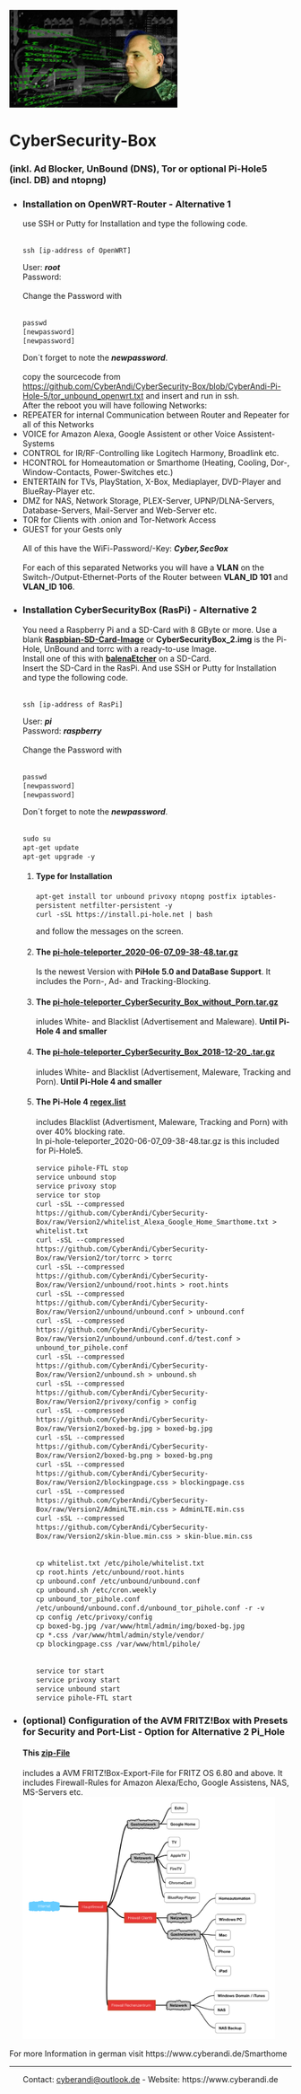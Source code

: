 <img src="https://github.com/CyberAndi/CyberSecurity-Box/blob/Version2/CyberSecurityBox.jpg" alt="Logo" width="300px"> </img>
# CyberSecurity-Box<h3>(inkl. Ad Blocker, UnBound (DNS), Tor or optional Pi-Hole5 (incl. DB) and ntopng) </h3>
<p>
<ul><li>
  <h3>Installation on OpenWRT-Router - Alternative 1</h3>
  use SSH or Putty for Installation and type the following code.<br><br>
  <pre><code>ssh [ip-address of OpenWRT]</code></pre>
  User: <i><b>root</b></i>
  <br>
  Password: <i><b></b></i><br><br>
  Change the Password with<br><br>
  <pre><code>passwd
[newpassword]
[newpassword]</code></pre>
  Don´t forget to note the <i><b>newpassword</b></i>.<br>
  <br>
  copy the sourcecode from <a href="https://github.com/CyberAndi/CyberSecurity-Box/blob/CyberAndi-Pi-Hole-5/tor_unbound_openwrt.txt">https://github.com/CyberAndi/CyberSecurity-Box/blob/CyberAndi-Pi-Hole-5/tor_unbound_openwrt.txt</a> and insert and run in ssh.
  <br>
   After the reboot you will have following Networks:<br>
    <li>REPEATER for internal Communication between Router and Repeater for all of this Networks</li>
    <li>VOICE for Amazon Alexa, Google Assistent or other Voice Assistent-Systems</li>
    <li>CONTROL for IR/RF-Controlling like Logitech Harmony, Broadlink etc. </li> 
    <li>HCONTROL for Homeautomation or Smarthome (Heating, Cooling, Dor-, Window-Contacts, Power-Switches etc.)</li>
    <li>ENTERTAIN for TVs, PlayStation, X-Box, Mediaplayer, DVD-Player and BlueRay-Player etc.</li>
    <li>DMZ for NAS, Network Storage, PLEX-Server, UPNP/DLNA-Servers, Database-Servers, Mail-Server and Web-Server etc.</li>
    <li>TOR for Clients with .onion and Tor-Network Access</li>
    <li>GUEST for your Gests only</li><br>
  All of this have the WiFi-Password/-Key: <i><b>Cyber,Sec9ox</b></i><br><br>
  For each of this separated Networks you will have a <b>VLAN</b> on the Switch-/Output-Ethernet-Ports of the Router between <b>VLAN_ID 101</b> and <b>VLAN_ID 106</b>.
  <br>
  </li>
  <li>
  <h3>Installation CyberSecurityBox (RasPi) - Alternative 2</h3>
  You need a Raspberry Pi and a SD-Card with 8 GByte or more.
  Use a blank <b><a href="https://www.raspberrypi.org/downloads/raspbian/">Raspbian-SD-Card-Image</a></b> or 
  <b>CyberSecurityBox_2.img</b> is the Pi-Hole, UnBound and torrc with a ready-to-use Image.
  <br>Install one of this with <b><a href="https://www.balena.io/etcher/">balenaEtcher</a></b> on a SD-Card. <br>Insert the SD-Card in the RasPi. And use SSH or Putty for Installation and type the following code.<br><br>
  <pre><code>ssh [ip-address of RasPi]</code></pre>
  User: <i><b>pi</b></i>
  <br>
  Password: <i><b>raspberry</b></i><br><br>
  Change the Password with<br><br>
  <pre><code>passwd
[newpassword]
[newpassword]</code></pre>
  Don´t forget to note the <i><b>newpassword</b></i>.<br>
  <br>
  <pre><code>sudo su
apt-get update
apt-get upgrade -y</code></pre>
  <ol>
    <li>
<h4>Type for Installation</h4>
     <pre><code>apt-get install tor unbound privoxy ntopng postfix iptables-persistent netfilter-persistent -y
curl -sSL https://install.pi-hole.net | bash</code></pre>
     and follow the messages on the screen.<br>
    </li>
    <li>
    <h4>The <a href="https://github.com/CyberAndi/CyberSecurity-Box/blob/CyberAndi-Pi-Hole-5/pi-hole-teleporter_2020-06-07_09-38-48.tar.gz">pi-hole-teleporter_2020-06-07_09-38-48.tar.gz</a></h4>
      Is the newest Version with <b>PiHole 5.0 and DataBase Support</b>. It includes the Porn-, Ad- and Tracking-Blocking.
    </li>
    <li>
    <h4>The <a href="https://github.com/CyberAndi/CyberSecurity-Box/raw/master/pi-hole-teleporter_CyberSecurity_Box_without_Porn.tar.gz">pi-hole-teleporter_CyberSecurity_Box_without_Porn.tar.gz</a></h4> inludes White- and Blacklist (Advertisement and Maleware). <b> Until Pi-Hole 4 and smaller</b></li>
    <li>
    <h4>The <a href="https://github.com/CyberAndi/CyberSecurity-Box/raw/master/pi-hole-teleporter_CyberSecurity_Box_without_Porn.tar.gz">pi-hole-teleporter_CyberSecurity_Box_2018-12-20_.tar.gz</a></h4> inludes White- and Blacklist (Advertisement, Maleware, Tracking and Porn).<b> Until Pi-Hole 4 and smaller</b></li>
    <li>
    <h4>The Pi-Hole 4 <a href="https://github.com/CyberAndi/CyberSecurity-Box/raw/master/regex.list">regex.list</a></h4> includes Blacklist (Advertisment, Maleware, Tracking and Porn) with over 40% blocking rate.<br> In pi-hole-teleporter_2020-06-07_09-38-48.tar.gz is this included for Pi-Hole5.
  <pre><code>service pihole-FTL stop
service unbound stop
service privoxy stop
service tor stop
curl -sSL --compressed https://github.com/CyberAndi/CyberSecurity-Box/raw/Version2/whitelist_Alexa_Google_Home_Smarthome.txt > whitelist.txt
curl -sSL --compressed https://github.com/CyberAndi/CyberSecurity-Box/raw/Version2/tor/torrc > torrc
curl -sSL --compressed https://github.com/CyberAndi/CyberSecurity-Box/raw/Version2/unbound/root.hints > root.hints
curl -sSL --compressed https://github.com/CyberAndi/CyberSecurity-Box/raw/Version2/unbound/unbound.conf > unbound.conf
curl -sSL --compressed https://github.com/CyberAndi/CyberSecurity-Box/raw/Version2/unbound/unbound.conf.d/test.conf > unbound_tor_pihole.conf
curl -sSL --compressed https://github.com/CyberAndi/CyberSecurity-Box/raw/Version2/unbound.sh > unbound.sh
curl -sSL --compressed https://github.com/CyberAndi/CyberSecurity-Box/raw/Version2/privoxy/config > config
curl -sSL --compressed https://github.com/CyberAndi/CyberSecurity-Box/raw/Version2/boxed-bg.jpg > boxed-bg.jpg
curl -sSL --compressed https://github.com/CyberAndi/CyberSecurity-Box/raw/Version2/boxed-bg.png > boxed-bg.png
curl -sSL --compressed https://github.com/CyberAndi/CyberSecurity-Box/raw/Version2/blockingpage.css > blockingpage.css
curl -sSL --compressed https://github.com/CyberAndi/CyberSecurity-Box/raw/Version2/AdminLTE.min.css > AdminLTE.min.css
curl -sSL --compressed https://github.com/CyberAndi/CyberSecurity-Box/raw/Version2/skin-blue.min.css > skin-blue.min.css
<br>
cp whitelist.txt /etc/pihole/whitelist.txt
cp root.hints /etc/unbound/root.hints
cp unbound.conf /etc/unbound/unbound.conf
cp unbound.sh /etc/cron.weekly
cp unbound_tor_pihole.conf /etc/unbound/unbound.conf.d/unbound_tor_pihole.conf -r -v
cp config /etc/privoxy/config
cp boxed-bg.jpg /var/www/html/admin/img/boxed-bg.jpg
cp *.css /var/www/html/admin/style/vendor/
cp blockingpage.css /var/www/html/pihole/
<br>
service tor start
service privoxy start
service unbound start
service pihole-FTL start</code></pre>
   </li>
  </ol>
  <li>
  <h3>(optional) Configuration of the AVM FRITZ!Box with Presets for Security and Port-List - Option for Alternative 2 Pi_Hole</h3>
<h4>This <a href="https://github.com/CyberAndi/CyberSecurity-Box/blob/master/CyberSecurityBox.zip">zip-File</a></h4> includes a AVM FRITZ!Box-Export-File for FRITZ OS 6.80 and above. It includes Firewall-Rules for Amazon Alexa/Echo, Google Assistens, NAS, MS-Servers etc.<br>
  <img src="Schema.PNG" width="450px"></img>
  </li>
</ul></p>
<p>
For more Information in german visit https://www.cyberandi.de/Smarthome
</p>
<hr>
<center>Contact: <a href="mailto:cyberandi@outlook.de">cyberandi@outlook.de</a> - Website: https://www.cyberandi.de</center>
</hr>
